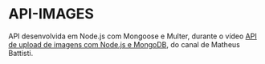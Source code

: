 # API-IMAGES

API desenvolvida em Node.js com Mongoose e Multer, durante o vídeo [API de upload de imagens com Node.js e MongoDB](https://www.youtube.com/watch?v=jRz7U762U4Q), do canal de Matheus Battisti.
